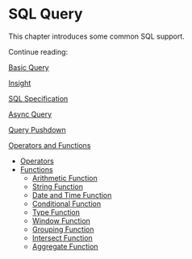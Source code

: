 # SQL Query

This chapter introduces some common SQL support.

Continue reading:

[Basic Query](basic_query.en.md)

[Insight](insight.en.md)

[SQL Specification](sql_spec.en.md)

[Async Query](async_query.en.md)

[Query Pushdown](pushdown.en.md)

[Operators and Functions](adv_sql/README.md)

- [Operators](adv_sql/operator.en.md)
- [Functions](adv_sql/function.en.md)
  - [Arithmetic Function](adv_sql/arithmetic_function.en.md)
  - [String Function](adv_sql/string_function.en.md)
  - [Date and Time Function](adv_sql/datetime_function.en.md)
  - [Conditional Function](adv_sql/conditional_function.en.md)
  - [Type Function](adv_sql/type_function.en.md)
  - [Window Function](adv_sql/window_function.en.md)
  - [Grouping Function](adv_sql/grouping_sets.en.md)
  - [Intersect Function](adv_sql/intersect_count.en.md)
  - [Aggregate Function](adv_sql/aggregate_function.en.md)